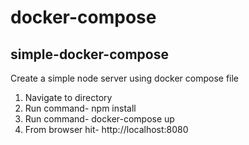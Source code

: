 # docker-compose
## simple-docker-compose
Create a simple node server using docker compose file
1) Navigate to directory
2) Run command- npm install
3) Run command- docker-compose up
4) From browser hit- http://localhost:8080
